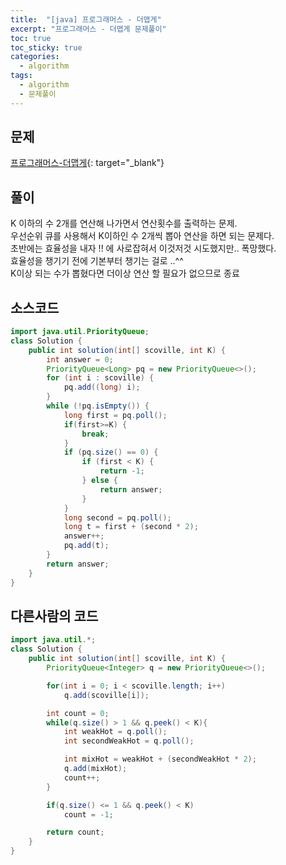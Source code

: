 ```yaml
---
title:  "[java] 프로그래머스 - 더맵게"
excerpt: "프로그래머스 - 더맵게 문제풀이"
toc: true
toc_sticky: true
categories:
  - algorithm
tags:
  - algorithm
  - 문제풀이
---
```

## 문제  
[프로그래머스-더맵게](https://programmers.co.kr/learn/courses/30/lessons/42626){: target="_blank"}  
## 풀이  
K 이하의 수 2개를 연산해 나가면서 연산횟수를 출력하는 문제.  
우선순위 큐를 사용해서 K이하인 수 2개씩 뽑아 연산을 하면 되는 문제다.  
초반에는 효율성을 내자 !! 에 사로잡혀서 이것저것 시도했지만.. 폭망했다.  
효율성을 챙기기 전에 기본부터 챙기는 걸로 ..^^  
K이상 되는 수가 뽑혔다면 더이상 연산 할 필요가 없으므로 종료

## 소스코드  
```java
import java.util.PriorityQueue;
class Solution {
	public int solution(int[] scoville, int K) {
		int answer = 0;
		PriorityQueue<Long> pq = new PriorityQueue<>();
		for (int i : scoville) {
			pq.add((long) i);
		}
		while (!pq.isEmpty()) {
			long first = pq.poll();
			if(first>=K) {
				break;
			}
			if (pq.size() == 0) {
				if (first < K) {
					return -1;
				} else {
					return answer;
				}
			}
			long second = pq.poll();
			long t = first + (second * 2);
			answer++;
			pq.add(t);
		}
		return answer;
	}
}
```

## 다른사람의 코드  

```java
import java.util.*;
class Solution {
    public int solution(int[] scoville, int K) {
        PriorityQueue<Integer> q = new PriorityQueue<>();

        for(int i = 0; i < scoville.length; i++)
            q.add(scoville[i]);

        int count = 0;
        while(q.size() > 1 && q.peek() < K){
            int weakHot = q.poll();
            int secondWeakHot = q.poll();

            int mixHot = weakHot + (secondWeakHot * 2);
            q.add(mixHot);
            count++;
        }

        if(q.size() <= 1 && q.peek() < K)
            count = -1;

        return count;
    }
}
```